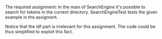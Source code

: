 The required assignment:
In the main of SearchEngine it's possible to search for tokens in the current directory.
SearchEngineTest tests the given example in the assigment.

Notice that the idf part is irrelevant for this assignment. The code could be thus simplified to exploit this fact.
